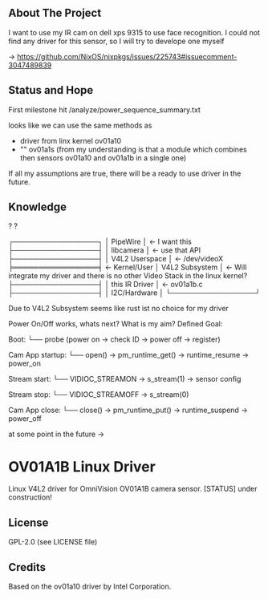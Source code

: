 
<!-- ABOUT THE PROJECT -->
## About The Project

I want to use my IR cam on dell xps 9315 to use face recognition.
I could not find any driver for this sensor, so I will try to develope one myself

-> https://github.com/NixOS/nixpkgs/issues/225743#issuecomment-3047489839


## Status and Hope 
First milestone hit /analyze/power_sequence_summary.txt

looks like we can use the same methods as 
- driver from linx kernel ov01a10
- "" ov01a1s (from my understanding is that a module which combines then sensors ov01a10 and ov01a1b in a single one)

If all my assumptions are true, there will be a ready to use driver in the future.

## Knowledge
? ?

┌─────────────────┐
│    PipeWire     │  <- I want this 
├─────────────────┤
│    libcamera    │  <- use that API
├─────────────────┤
│  V4L2 Userspace │  <- /dev/videoX
╞═════════════════╡ ← Kernel/User 
│  V4L2 Subsystem │  <- Will integrate my driver and there is no other Video Stack in the linux kernel?
├─────────────────┤
│  this IR Driver │  <- ov01a1b.c
├─────────────────┤
│   I2C/Hardware  │
└─────────────────┘

Due to V4L2 Subsystem seems like rust ist no choice for my driver

Power On/Off works, whats next?
What is my aim?
Defined Goal:

Boot:
  └── probe (power on → check ID → power off → register)

Cam App startup:
  └── open() → pm_runtime_get() → runtime_resume → power_on

Stream start:
  └── VIDIOC_STREAMON → s_stream(1) → sensor config

Stream stop:
  └── VIDIOC_STREAMOFF → s_stream(0)

Cam App close:
  └── close() → pm_runtime_put() → runtime_suspend → power_off


at some point in the future ->
# OV01A1B Linux Driver

Linux V4L2 driver for OmniVision OV01A1B camera sensor.
[STATUS] under construction!

## License
GPL-2.0 (see LICENSE file)

## Credits
Based on the ov01a10 driver by Intel Corporation.
